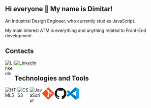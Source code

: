 ## Hi everyone 👋 My name is Dimitar!

An Industrial Design Engineer, who currently studies JavaScript.

My main interest ATM is everything and anything related to Front-End development.

## Contacts

[<img width="30" align="left" alt="LinkedIn" src="https://github.com/dheereshagrwal/colored-icons/blob/master/public/logos/linkedin/linkedin.svg"/>](https://www.linkedin.com/in/dimitar-georgiev-dmt/)
[<img width="30" alt="LinkedIn" src="https://github.com/dheereshagrwal/colored-icons/blob/master/public/logos/gmail/gmail.svg"/>](mailto:dmtfvn@gmail.com)

## Technologies and Tools

<p>
	<img width="40" align="left" alt="HTML5" src="https://github.com/dheereshagrwal/colored-icons/blob/master/public/logos/html/html.svg"/>
	<img width="40" align="left" alt="CSS3" src="https://github.com/dheereshagrwal/colored-icons/blob/master/public/logos/css/css.svg"/>
	<img width="40" align="left" alt="JavaScript" src="https://github.com/dheereshagrwal/colored-icons/blob/master/public/logos/js/js.svg"/>
	<img width="40" align="left" alt="Git" src="https://github.com/devicons/devicon/blob/master/icons/git/git-original.svg"/>
	<img width="40" align="left" alt="GitHub" src="https://github.com/devicons/devicon/blob/master/icons/github/github-original.svg"/>
	<img width="40" align="left" alt="Visual Studio Code" src="https://github.com/devicons/devicon/blob/master/icons/vscode/vscode-original.svg"/>
</p>
